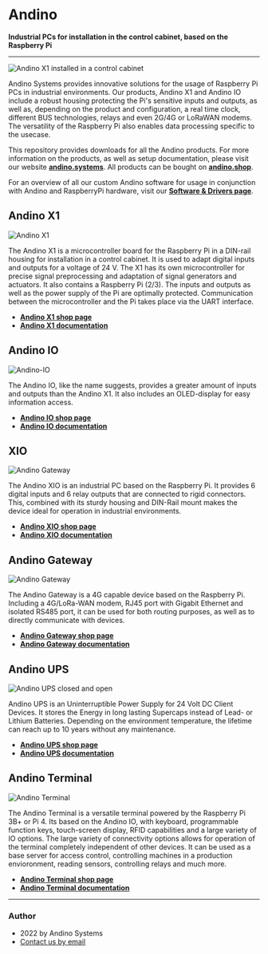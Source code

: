# Andino
**Industrial PCs for installation in the control cabinet, based on the Raspberry Pi**

---

![Andino X1 installed in a control cabinet](./Andino-X1/img/andinox1.png)

Andino Systems provides innovative solutions for the usage of Raspberry Pi PCs in industrial environments. Our products, Andino X1 and Andino IO include a robust housing protecting the Pi's sensitive inputs and outputs, as well as, depending on the product and configuration, a real time clock, different BUS technologies, relays and even 2G/4G or LoRaWAN modems. The versatility of the Raspberry Pi also enables data processing specific to the usecase.

This repository provides downloads for all the Andino products. For more information on the products, as well as setup documentation, please visit our website **[andino.systems](https://andino.systems/)**. All products can be bought on **[andino.shop](https://andino.shop)**.

For an overview of all our custom Andino software for usage in conjunction with Andino and RaspberryPi hardware, visit our **[Software & Drivers page](https://andino.systems/programming)**.

## Andino X1

![Andino X1](./Andino-X1/Andino-X1-Raspberry-Pi-in-der-industrie.png)

The Andino X1 is a microcontroller board for the Raspberry Pi in a DIN-rail housing for installation in a control cabinet. It is used to adapt digital inputs and outputs for a voltage of 24 V. The X1 has its own microcontroller for precise signal preprocessing and adaptation of signal generators and actuators. It also contains a Raspberry Pi (2/3). The inputs and outputs as well as the power supply of the Pi are optimally protected. Communication between the microcontroller and the Pi takes place via the UART interface.

* **[Andino X1 shop page](https://andino.shop/en/c/hardware-shop/andino-x1)**
* **[Andino X1 documentation](https://andino.systems/andino-x1/andino-x1-overview)**

## Andino IO

![Andino-IO](./Andino-IO/andino-io-top-small.png)

The Andino IO, like the name suggests, provides a greater amount of inputs and outputs than the Andino X1. It also includes an OLED-display for easy information access.

* **[Andino IO shop page](https://andino.shop/en/c/hardware-shop/andino-io)**
* **[Andino IO documentation](https://andino.systems/andino-io/andino-io-overview)**

## XIO

![Andino Gateway](./Andino-Gateway/andino-gateway-housing-top_m.png)

The Andino XIO is an industrial PC based on the Raspberry Pi. It provides 6 digital inputs and 6 relay outputs that are connected to rigid connectors. This, combined with its sturdy housing and DIN-Rail mount makes the device ideal for operation in industrial environments. 

* **[Andino XIO shop page](https://andino.shop/en/c/hardware-shop/andino-gateway)**
* **[Andino XIO documentation](https://andino.systems/andino-xio/andino-xio-6-input-relay-industrial-raspberry-pi-pc)**

## Andino Gateway

![Andino Gateway](./Andino-Gateway/andino-gateway-housing-top_m.png)

The Andino Gateway is a 4G capable device based on the Raspberry Pi. Including a 4G/LoRa-WAN modem, RJ45 port with Gigabit Ethernet and isolated RS485 port, it can be used for both routing purposes, as well as to directly communicate with devices.

* **[Andino Gateway shop page](https://andino.shop/en/c/hardware-shop/andino-gateway)**
* **[Andino Gateway documentation](https://andino.systems/andino-gateway/andino-gateway-raspberry-pi-router-board)**

## Andino UPS

![Andino UPS closed and open](./Andino-UPS/img/andino-ups-small.png)

Andino UPS is an Uninterruptible Power Supply for 24 Volt DC Client Devices.
It stores the Energy in long lasting Supercaps instead of Lead- or Lithium Batteries.
Depending on the environment temperature, the lifetime can reach up to 10 years without any maintenance.

* **[Andino UPS shop page](https://andino.shop/en/c/hardware-shop/andino-usv)**
* **[Andino UPS documentation](https://andino.systems/andino-ups/andino-ups-overview)**

## Andino Terminal

![Andino Terminal](./Andino-Terminal/img/andino-terminal-webshop.png)

The Andino Terminal is a versatile terminal powered by the Raspberry Pi 3B+ or Pi 4. Its based on the Andino IO, with keyboard, programmable function keys, touch-screen display, RFID capabilities and a large variety of IO options. The large variety of connectivity options allows for operation of the terminal completely independent of other devices. It can be used as a base server for access control, controlling machines in a production envioronment, reading sensors, controlling relays and much more.

* **[Andino Terminal shop page](https://andino.shop/en/c/hardware-shop/andino-terminal)**
* **[Andino Terminal documentation](https://andino.systems/)**

---

### Author

* 2022 by Andino Systems
* [Contact us by email](mailto:info@andino.systems)
